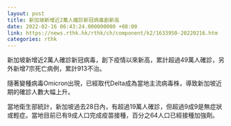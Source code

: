 ```yaml
---
layout: post
title: 新加坡新增近2萬人確診新冠病毒創新高
date: 2022-02-16 06:43:24.000000000 +08:00
link: https://news.rthk.hk/rthk/ch/component/k2/1633950-20220216.htm
categories: rthk
---
```


新加坡新增近2萬人確診新冠病毒，創下疫情以來新高，累計超過49萬人確診，另外新增7宗死亡病例，累計913不治。

隨著變種病毒Omicron出現，已經取代Delta成為當地主流病毒株，導致新加坡近期的確診人數大幅上升。

當地衛生部統計，新加坡過去28日內，有超過19萬人確診，但超過9成9是無症狀或輕症。當地目前已有9成人口完成疫苗接種，百分之64人口已經接種加強劑。
